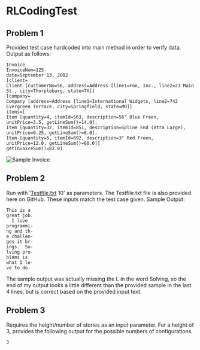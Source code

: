 # RLCodingTest

## Problem 1
Provided test case hardcoded into main method in order to verify data.  Output as follows:

```
Invoice
InvoiceNum=125
date=September 13, 2002
[client=
Client [customerNo=56, address=Address [line1=Foo, Inc., line2=23 Main St., city=Thorpleburg, state=TX]]
[company=
Company [address=Address [line1=International Widgets, line2=742 Evergreen Terrace, city=Springfield, state=MO]]
items=[
Item [quantity=4, itemId=563, description=56" Blue Freen, unitPrice=3.5, getLineSum()=14.0], 
Item [quantity=32, itemId=851, description=Spline End (Xtra Large), unitPrice=0.25, getLineSum()=8.0], 
Item [quantity=5, itemId=692, description=3" Red Freen, unitPrice=12.0, getLineSum()=60.0]]
getInvoiceSum()=82.0]
```

![Sample Invoice]('./invoiceimage.png')

## Problem 2

Run with '[Testfile.txt](./Testfile.txt) 10' as parameters.  The Testfile.txt file is also provided here on GitHub.  These inputs match the test case given.  Sample Output:

```
This is a 
great job.
  I love  
programmi-
ng and th-
e challen-
ges it br-
ings.  So-
lving pro-
blems is  
what I lo-
ve to do.
```

The sample output was actually missing the L in the word Solving, so the end of my output looks a little different than the provided sample in the last 4 lines, but is correct based on the provided input text.

## Problem 3

Requires the height/number of stories as an input parameter.  For a height of 3, provides the following output for the possible numbers of configurations.

```
3
```